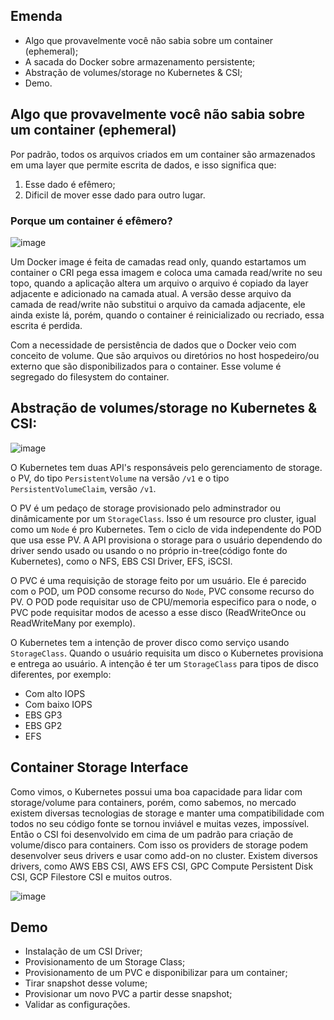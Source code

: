 ## Emenda

* Algo que provavelmente você não sabia sobre um container (ephemeral);
* A sacada do Docker sobre armazenamento persistente;
* Abstração de volumes/storage no Kubernetes & CSI;
* Demo.

## Algo que provavelmente você não sabia sobre um container (ephemeral)

Por padrão, todos os arquivos criados em um container são armazenados em uma layer que permite escrita de dados, e isso significa que:

1. Esse dado é efêmero;
2. Dificil de mover esse dado para outro lugar.

### Porque um container é efêmero?

![image](https://blog.container-solutions.com/hs-fs/hubfs/understanding_volumes_in_docker.png?width=600&name=understanding_volumes_in_docker.png)

Um Docker image é feita de camadas read only, quando estartamos um container o CRI pega essa imagem e coloca uma camada read/write no seu topo, quando a aplicação altera um arquivo o arquivo é copiado da layer adjacente e adicionado na camada atual. A versão desse arquivo da camada de read/write não substitui o arquivo da camada adjacente, ele ainda existe lá, porém, quando o container é reinicializado ou recriado, essa escrita é perdida.

Com a necessidade de persistência de dados que o Docker veio com conceito de volume. Que são arquivos ou diretórios no host hospedeiro/ou externo que são disponibilizados para o container. Esse volume é segregado do filesystem do container.

## Abstração de volumes/storage no Kubernetes & CSI:

![image](https://support.huaweicloud.com/intl/en-us/basics-cce/en-us_image_0261235726.png)

O Kubernetes tem duas API's responsáveis pelo gerenciamento de storage. o PV, do tipo `PersistentVolume` na versão `/v1` e o tipo `PersistentVolumeClaim`, versão `/v1`.

O PV é um pedaço de storage provisionado pelo adminstrador ou dinâmicamente por um `StorageClass`. Isso é um resource pro cluster, igual como um `Node` é pro Kubernetes. Tem o ciclo de vida independente do POD que usa esse PV. A API provisiona o storage para o usuário dependendo do driver sendo usado ou usando o no próprio in-tree(código fonte do Kubernetes), como o NFS, EBS CSI Driver, EFS, iSCSI.

O PVC é uma requisição de storage feito por um usuário. Ele é parecido com o POD, um POD consome recurso do `Node`, PVC consome recurso do PV. O POD pode requisitar uso de CPU/memoria especifico para o node, o PVC pode requisitar modos de acesso a esse disco (ReadWriteOnce ou ReadWriteMany por exemplo).

O Kubernetes tem a intenção de prover disco como serviço usando `StorageClass`. Quando o usuário requisita um disco o Kubernetes provisiona e entrega ao usuário. A intenção é ter um `StorageClass` para tipos de disco diferentes, por exemplo:

* Com alto IOPS
* Com baixo IOPS
* EBS GP3
* EBS GP2
* EFS

## Container Storage Interface

Como vimos, o Kubernetes possui uma boa capacidade para lidar com storage/volume para containers, porém, como sabemos, no mercado existem diversas tecnologias de storage e manter uma compatibilidade com todos no seu código fonte se tornou inviável e muitas vezes, impossível. Então o CSI foi desenvolvido em cima de um padrão para criação de volume/disco para containers. Com isso os providers de storage podem desenvolver seus drivers e usar como add-on no cluster. Existem diversos drivers, como AWS EBS CSI, AWS EFS CSI, GPC Compute Persistent Disk CSI, GCP Filestore CSI e muitos outros.

![image](https://pic4.zhimg.com/80/v2-60b096d2f866e4ecdcfa2e6218d0e0db_720w.webp)

## Demo

* Instalação de um CSI Driver;
* Provisionamento de um Storage Class;
* Provisionamento de um PVC e disponibilizar para um container;
* Tirar snapshot desse volume;
* Provisionar um novo PVC a partir desse snapshot;
* Validar as configurações.